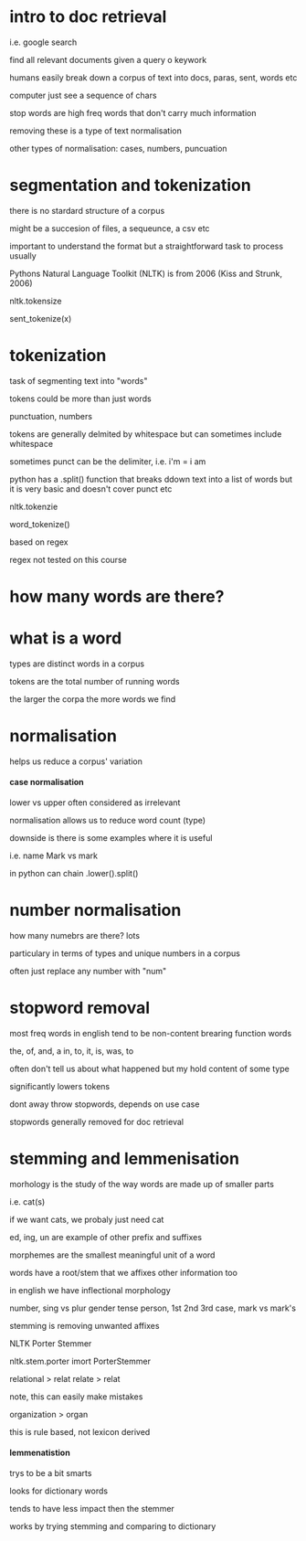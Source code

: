 # intro to doc retrieval 

i.e. google search 

find all relevant documents given a query o keywork 

humans easily break down a corpus of text into docs, paras, sent, words etc

computer just see a sequence of chars

stop words are high freq words that don't carry much information

removing these is a type of text normalisation

other types of normalisation: cases, numbers, puncuation


# segmentation and tokenization

there is no stardard structure of a corpus

might be a succesion of files, a sequeunce, a csv etc 

important to understand the format but a straightforward task to process usually

Pythons Natural Language Toolkit (NLTK) is from 2006 (Kiss and Strunk, 2006)

nltk.tokensize

sent_tokenize(x)

# tokenization

task of segmenting text into "words"

tokens could be more than just words

punctuation, numbers

tokens are generally delmited by whitespace but can sometimes include whitespace

sometimes punct can be the delimiter, i.e. i'm = i am

python has a .split() function that breaks ddown text into a list of words but it is very basic and doesn't cover punct etc

nltk.tokenzie

word_tokenize()

based on regex 

regex not tested on this course

# how many words are there?

# what is a word

types are distinct words in a corpus

tokens are the total number of running words

the larger the corpa the more words we find

# normalisation

helps us reduce a corpus' variation

#### case normalisation

lower vs upper often considered as irrelevant

normalisation allows us to reduce word count (type)

downside is there is some examples where it is useful

i.e. name Mark vs mark

in python can chain .lower().split()

# number normalisation

how many numebrs are there? lots

particulary in terms of types and unique numbers in a corpus

often just replace any number with "num"

# stopword removal 

most freq words in english tend to be non-content brearing function words

the, of, and, a  in, to, it, is, was, to

often don't tell us about what happened but my hold content of some type

significantly lowers tokens

dont away throw stopwords, depends on use case

stopwords generally removed for doc retrieval

# stemming and lemmenisation

morhology is the study of the way words are made up of smaller parts

i.e. cat(s)

if we want cats, we probaly just need cat

ed, ing, un are example of other prefix and suffixes

morphemes are the smallest meaningful unit of a word

words have a root/stem that we affixes other information too 

in english we have inflectional morphology

number, sing vs plur
gender
tense
person, 1st 2nd 3rd
case, mark vs mark's

stemming is removing unwanted affixes

NLTK Porter Stemmer 

nltk.stem.porter imort PorterStemmer

relational > relat
relate > relat

note, this can easily make mistakes

organization > organ

this is rule based, not lexicon derived

#### lemmenatistion 

trys to be a bit smarts

looks for dictionary words

tends to have less impact then the stemmer 

works by trying stemming and comparing to dictionary 


